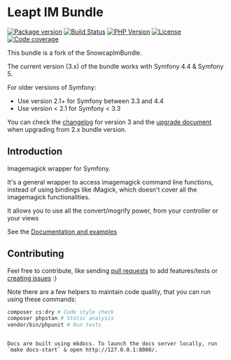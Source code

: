 Leapt IM Bundle
===============

[![Package version](https://img.shields.io/packagist/v/leapt/im-bundle.svg?style=flat-square)](https://packagist.org/packages/leapt/im-bundle)
[![Build Status](https://img.shields.io/github/workflow/status/leapt/im-bundle/Continuous%20Integration/3.x?style=flat-square)](https://github.com/leapt/im-bundle/actions?query=workflow%3A%22Continuous+Integration%22)
[![PHP Version](https://img.shields.io/packagist/php-v/leapt/im-bundle.svg?branch=3.x&style=flat-square)](https://travis-ci.org/leapt/im-bundle?branch=3.x)
[![License](https://img.shields.io/badge/license-MIT-red.svg?style=flat-square)](LICENSE)
[![Code coverage](https://img.shields.io/codecov/c/github/leapt/im-bundle?style=flat-square)](https://codecov.io/gh/leapt/im-bundle/branch/3.x)

This bundle is a fork of the SnowcapImBundle.

The current version (3.x) of the bundle works with Symfony 4.4 & Symfony 5.

For older versions of Symfony:

* Use version 2.1+ for Symfony between 3.3 and 4.4
* Use version < 2.1 for Symfony < 3.3

You can check the [changelog](CHANGELOG-3.x.md) for version 3 and the [upgrade document](UPGRADE-3.x.md) when upgrading
from 2.x bundle version.

Introduction
------------

Imagemagick wrapper for Symfony.

It's a general wrapper to access imagemagick command line functions, instead of using bindings like iMagick, 
which doesn't cover all the imagemagick functionalities.

It allows you to use all the convert/mogrify power, from your controller or your views

See the [Documentation and examples](https://github.com/leapt/im-bundle/tree/3.x/docs)

Contributing
------------

Feel free to contribute, like sending [pull requests](https://github.com/leapt/im-bundle/pulls) to add features/tests
or [creating issues](https://github.com/leapt/im-bundle/issues) :)

Note there are a few helpers to maintain code quality, that you can run using these commands:

```bash
composer cs:dry # Code style check
composer phpstan # Static analysis
vendor/bin/phpunit # Run tests
```
```

Docs are built using mkdocs. To launch the docs server locally, run `make docs-start` & open http://127.0.0.1:8000/.
